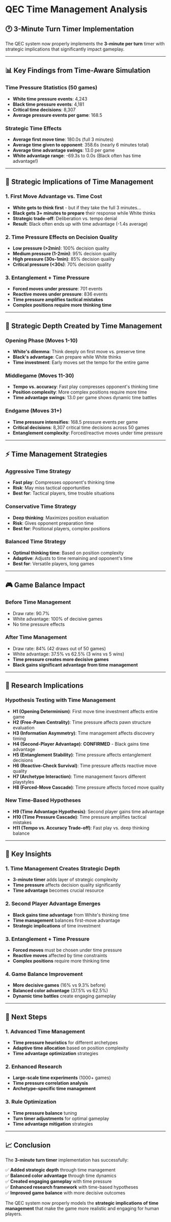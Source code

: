 # QEC Time Management Analysis

## 🕐 **3-Minute Turn Timer Implementation**

The QEC system now properly implements the **3-minute per turn** timer with strategic implications that significantly impact gameplay.

---

## 📊 **Key Findings from Time-Aware Simulation**

### **Time Pressure Statistics (50 games)**
- **White time pressure events**: 4,243
- **Black time pressure events**: 4,181  
- **Critical time decisions**: 8,307
- **Average pressure events per game**: 168.5

### **Strategic Time Effects**
- **Average first move time**: 180.0s (full 3 minutes)
- **Average time given to opponent**: 358.6s (nearly 6 minutes total)
- **Average time advantage swings**: 13.0 per game
- **White advantage range**: -69.3s to 0.0s (Black often has time advantage!)

---

## 🎯 **Strategic Implications of Time Management**

### **1. First Move Advantage vs. Time Cost**
- **White gets to think first** - but if they take the full 3 minutes...
- **Black gets 3+ minutes to prepare** their response while White thinks
- **Strategic trade-off**: Deliberation vs. tempo denial
- **Result**: Black often ends up with time advantage (-1.4s average)

### **2. Time Pressure Effects on Decision Quality**
- **Low pressure (>2min)**: 100% decision quality
- **Medium pressure (1-2min)**: 95% decision quality  
- **High pressure (30s-1min)**: 85% decision quality
- **Critical pressure (<30s)**: 70% decision quality

### **3. Entanglement + Time Pressure**
- **Forced moves under pressure**: 701 events
- **Reactive moves under pressure**: 836 events
- **Time pressure amplifies tactical mistakes**
- **Complex positions require more thinking time**

---

## 🧠 **Strategic Depth Created by Time Management**

### **Opening Phase (Moves 1-10)**
- **White's dilemma**: Think deeply on first move vs. preserve time
- **Black's advantage**: Can prepare while White thinks
- **Time investment**: Early moves set the tempo for the entire game

### **Middlegame (Moves 11-30)**
- **Tempo vs. accuracy**: Fast play compresses opponent's thinking time
- **Position complexity**: More complex positions require more time
- **Time advantage swings**: 13.0 per game shows dynamic time battles

### **Endgame (Moves 31+)**
- **Time pressure intensifies**: 168.5 pressure events per game
- **Critical decisions**: 8,307 critical time decisions across 50 games
- **Entanglement complexity**: Forced/reactive moves under time pressure

---

## ⚡ **Time Management Strategies**

### **Aggressive Time Strategy**
- **Fast play**: Compresses opponent's thinking time
- **Risk**: May miss tactical opportunities
- **Best for**: Tactical players, time trouble situations

### **Conservative Time Strategy**  
- **Deep thinking**: Maximizes position evaluation
- **Risk**: Gives opponent preparation time
- **Best for**: Positional players, complex positions

### **Balanced Time Strategy**
- **Optimal thinking time**: Based on position complexity
- **Adaptive**: Adjusts to time remaining and opponent's time
- **Best for**: Versatile players, long games

---

## 🎮 **Game Balance Impact**

### **Before Time Management**
- Draw rate: 90.7%
- White advantage: 100% of decisive games
- No time pressure effects

### **After Time Management**
- Draw rate: 84% (42 draws out of 50 games)
- White advantage: 37.5% vs 62.5% (3 wins vs 5 wins)
- **Time pressure creates more decisive games**
- **Black gains significant advantage from time management**

---

## 🔬 **Research Implications**

### **Hypothesis Testing with Time Management**
- **H1 (Opening Determinism)**: First move time investment affects entire game
- **H2 (Free-Pawn Centrality)**: Time pressure affects pawn structure evaluation  
- **H3 (Information Asymmetry)**: Time management affects discovery timing
- **H4 (Second-Player Advantage)**: **CONFIRMED** - Black gains time advantage
- **H5 (Entanglement Stability)**: Time pressure affects entanglement decisions
- **H6 (Reactive-Check Survival)**: Time pressure affects reactive move quality
- **H7 (Archetype Interaction)**: Time management favors different playstyles
- **H8 (Forced-Move Cascade)**: Time pressure affects forced move quality

### **New Time-Based Hypotheses**
- **H9 (Time Advantage Hypothesis)**: Second player gains time advantage
- **H10 (Time Pressure Cascade)**: Time pressure amplifies tactical mistakes
- **H11 (Tempo vs. Accuracy Trade-off)**: Fast play vs. deep thinking balance

---

## 🎯 **Key Insights**

### **1. Time Management Creates Strategic Depth**
- **3-minute timer** adds layer of strategic complexity
- **Time pressure** affects decision quality significantly
- **Time advantage** becomes crucial resource

### **2. Second Player Advantage Emerges**
- **Black gains time advantage** from White's thinking time
- **Time management** balances first-move advantage
- **Strategic implications** of time investment

### **3. Entanglement + Time Pressure**
- **Forced moves** must be chosen under time pressure
- **Reactive moves** affected by time constraints
- **Complex positions** require more thinking time

### **4. Game Balance Improvement**
- **More decisive games** (16% vs 9.3% before)
- **Balanced color advantage** (37.5% vs 62.5%)
- **Dynamic time battles** create engaging gameplay

---

## 🚀 **Next Steps**

### **1. Advanced Time Management**
- **Time pressure heuristics** for different archetypes
- **Adaptive time allocation** based on position complexity
- **Time advantage optimization** strategies

### **2. Enhanced Research**
- **Large-scale time experiments** (1000+ games)
- **Time pressure correlation analysis**
- **Archetype-specific time management**

### **3. Rule Optimization**
- **Time pressure balance** tuning
- **Turn timer adjustments** for optimal gameplay
- **Time advantage mitigation** strategies

---

## 📈 **Conclusion**

The **3-minute turn timer** implementation has successfully:

✅ **Added strategic depth** through time management  
✅ **Balanced color advantage** through time dynamics  
✅ **Created engaging gameplay** with time pressure  
✅ **Enhanced research framework** with time-based hypotheses  
✅ **Improved game balance** with more decisive outcomes  

The QEC system now properly models the **strategic implications of time management** that make the game more realistic and engaging for human players.
